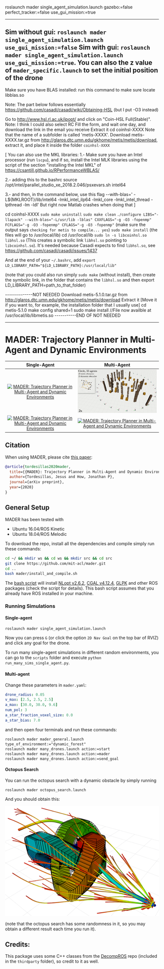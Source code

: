 roslaunch mader single_agent_simulation.launch gazebo:=false perfect_tracker:=false use_gui_mission:=true

----
Sim without gui: `roslaunch mader single_agent_simulation.launch use_gui_mission:=false`
Sim with gui: `roslaunch mader single_agent_simulation.launch use_gui_mission:=true`. You can also the z value of `mader_specific.launch` to set the initial position of the drone
----

Make sure you have BLAS installed: run this command to make sure
	locate libblas.so


Note: The part below follows essentially https://github.com/casadi/casadi/wiki/Obtaining-HSL
(but I put -O3 instead)

Go to http://www.hsl.rl.ac.uk/ipopt/ and click on "Coin-HSL Full(Stable)". Note: I think I could also select RC
Fill the form, and wait one day, and download the link in the email you receive
Extract it
cd coinhsl-XXXX
Note that the name of a subfolder is called 'metis-XXXX'. 
Download metis-XXXX.tar.gz from http://glaros.dtc.umn.edu/gkhome/metis/metis/download, extract it, and place it inside the folder `coinhsl-XXXX`

[
You can also use the MKL libraries:
1.- Make sure you have an Intel processor (run `lscpu`), and if so, install the Intel MLK libraries using the script of the section "installing the Intel MKL" of https://csantill.github.io/RPerformanceWBLAS/

2.- adding this to the bashrc
source /opt/intel/parallel_studio_xe_2018.2.046/psxevars.sh intel64

3.- and then, in the command below, use this flag
--with-blas=' -L${MKLROOT}/lib/intel64 -lmkl_intel_ilp64 -lmkl_core -lmkl_intel_thread -lpthread -lm -ldl'
But right now Matlab crashes when doing that
]

cd coinhsl-XXXX
`sudo make uninstall`
`sudo make clean`
`./configure LIBS="-llapack" --with-blas="-L/usr/lib -lblas" CXXFLAGS="-g -O3 -fopenmp" FCFLAGS="-g -O3 -fopenmp" CFLAGS="-g -O3 -fopenmp"` (make sure the output says `checking for metis to compile... yes`)
`sudo make install` (the files will go to /usr/local/lib)
cd /usr/local/lib
`sudo ln -s libcoinhsl.so libhsl.so` (This creates a symbolic link `libhsl.so` pointing to `libcoinhsl.so`). It's needed because Casadi expects to find `libhsl.so`, see https://github.com/casadi/casadi/issues/1437

And at the end of your `~/.bashrc`, add `export LD_LIBRARY_PATH="${LD_LIBRARY_PATH}:/usr/local/lib"`

(note that you could also run simply `sudo make` (without install), then create the symbolic link, in the folder that contains the `libhsl.so` and then export LD_LIBRARY_PATH=path_to_that_folder)


--------------NOT NEEDED
Download metis-5.1.0.tar.gz from http://glaros.dtc.umn.edu/gkhome/metis/metis/download
Extract it
[Move it if you want to, for example, the installation folder that I usually use]
cd metis-5.1.0
make config shared=1
sudo make install  //File now availble at /usr/local/lib/libmetis.so
-----------END OF NOT NEEDED



----

# MADER: Trajectory Planner in Multi-Agent and Dynamic Environments #

Single-Agent               |  Multi-Agent           | 
:-------------------------:|:-------------------------:|
[![MADER: Trajectory Planner in Multi-Agent and Dynamic Environments](./mader/imgs/single_agent1.gif)](https://www.youtube.com/user/AerospaceControlsLab "MADER: Trajectory Planner in Multi-Agent and Dynamic Environments")      |  [![MADER: Trajectory Planner in Multi-Agent and Dynamic Environments](./mader/imgs/circle.gif)](https://www.youtube.com/user/AerospaceControlsLab "MADER: Trajectory Planner in Multi-Agent and Dynamic Environments") |  
[![MADER: Trajectory Planner in Multi-Agent and Dynamic Environments](./mader/imgs/single_agent2.gif)](https://www.youtube.com/user/AerospaceControlsLab "MADER: Trajectory Planner in Multi-Agent and Dynamic Environments")       |  [![MADER: Trajectory Planner in Multi-Agent and Dynamic Environments](./mader/imgs/sphere.gif)](https://www.youtube.com/user/AerospaceControlsLab "MADER: Trajectory Planner in Multi-Agent and Dynamic Environments")    |  

## Citation

When using MADER, please cite [this paper](https://www.google.com/):

```bibtex
@article{tordesillas2020mader,
  title={{MADER}: Trajectory Planner in Multi-Agent and Dynamic Environments},
  author={Tordesillas, Jesus and How, Jonathan P},
  journal={arXiv preprint},
  year={2020}
}
```

## General Setup

MADER has been tested with 
* Ubuntu 16.04/ROS Kinetic
* Ubuntu 18.04/ROS Melodic 

To download the repo, install all the dependencies and compile simply run these commands:

```bash
cd ~/ && mkdir ws && cd ws && mkdir src && cd src
git clone https://github.com/mit-acl/mader.git
cd ..
bash mader/install_and_compile.sh
```

The [bash script](https://github.com/mit-acl/mader/blob/master/install_and_compile.sh) will install [NLopt v2.6.2](https://nlopt.readthedocs.io/en/latest/), [CGAL v4.12.4](https://www.cgal.org/), [GLPK](https://www.gnu.org/software/glpk/) and other ROS packages (check the script for details). This bash script assumes that you already have ROS installed in your machine. 

### Running Simulations

#### Single-agent
```
roslaunch mader single_agent_simulation.launch
```
Now you can press `G` (or click the option `2D Nav Goal` on the top bar of RVIZ) and click any goal for the drone. 

To run many single-agent simulations in different random environments, you can go to the `scripts` folder and execute `python run_many_sims_single_agent.py`.

#### Multi-agent

Change these parameters in `mader.yaml`:

```yaml
drone_radius: 0.05
v_max: [2.5, 2.5, 2.5]     
a_max: [30.0, 30.0, 9.6]  
num_pol: 3
a_star_fraction_voxel_size: 0.0
a_star_bias: 7.0
```

and then open four terminals and run these commands:

```
roslaunch mader mader_general.launch type_of_environment:="dynamic_forest"
roslaunch mader many_drones.launch action:=start
roslaunch mader many_drones.launch action:=mader
roslaunch mader many_drones.launch action:=send_goal
```

#### Octopus Search
You can run the octopus search with a dynamic obstacle by simply running

```
roslaunch mader octopus_search.launch
```
And you should obtain this:

![](./mader/imgs/octopus_search.png) 

(note that the octopus search has some randomness in it, so you may obtain a different result each time you run it).

## Credits:
This package uses some C++ classes from the [DecompROS](https://github.com/sikang/DecompROS) repo (included in the `thirdparty` folder), so credit to it as well. 

